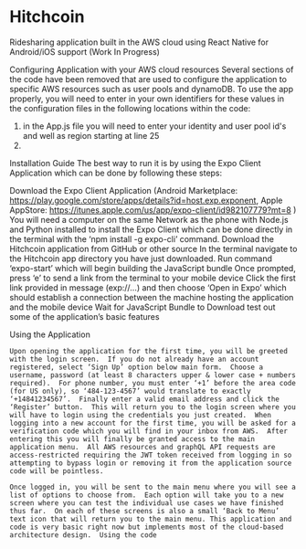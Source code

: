 # Hitchcoin
Ridesharing application built in the AWS cloud using React Native for Android/iOS support (Work In Progress)

Configuring Application with your AWS cloud resources
Several sections of the code have been removed that are used to configure the application to specific AWS resources such as user pools and dynamoDB.  To use the app properly, you will need to enter in your own identifiers for these values in the configuration files in the following locations within the code:
  1) in the App.js file you will need to enter your identity and user pool id's and well as region starting at line 25
  2)

Installation Guide
The best way to run it is by using the Expo Client Application which can be done by following these steps:

Download the Expo Client Application (Android Marketplace: https://play.google.com/store/apps/details?id=host.exp.exponent,   Apple AppStore: https://itunes.apple.com/us/app/expo-client/id982107779?mt=8 )
You will need a computer on the same Network as the phone with Node.js and Python installed to install the Expo Client which can be done directly in the terminal with the ‘npm install -g expo-cli’ command.
Download the Hitchcoin application from GitHub or other source
In the terminal navigate to the Hitchcoin app directory you have just downloaded. 
Run command ‘expo-start’ which will begin building the JavaScript bundle
Once prompted, press ‘e’ to send a link from the terminal to your mobile device
Click the first link provided in message (exp://…) and then choose ‘Open in Expo’ which should establish a connection between the machine hosting the application and the mobile device 
Wait for JavaScript Bundle to Download test out some of the application’s basic features


Using the Application

    Upon opening the application for the first time, you will be greeted with the login screen.  If you do not already have an account registered, select ‘Sign Up’ option below main form.  Choose a username, password (at least 8 characters upper & lower case + numbers required).  For phone number, you must enter ‘+1’ before the area code (for US only), so ‘484-123-4567’ would translate to exactly ‘+14841234567’.  Finally enter a valid email address and click the ‘Register’ button.  This will return you to the login screen where you will have to login using the credentials you just created.  When logging into a new account for the first time, you will be asked for a verification code which you will find in your inbox from AWS.  After entering this you will finally be granted access to the main application menu.  All AWS resources and graphQL API requests are access-restricted requiring the JWT token received from logging in so attempting to bypass login or removing it from the application source code will be pointless. 

    Once logged in, you will be sent to the main menu where you will see a list of options to choose from.  Each option will take you to a new screen where you can test the individual use cases we have finished thus far.  On each of these screens is also a small ‘Back to Menu’ text icon that will return you to the main menu. This application and code is very basic right now but implements most of the cloud-based architecture design.  Using the code 
